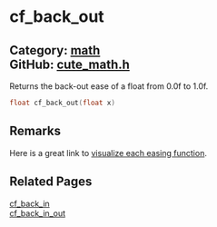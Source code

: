 [//]: # (This file is automatically generated by Cute Framework's docs parser.)
[//]: # (Do not edit this file by hand!)
[//]: # (See: https://github.com/RandyGaul/cute_framework/blob/master/samples/docs_parser.cpp)
[](../header.md ':include')

# cf_back_out

Category: [math](/api_reference?id=math)  
GitHub: [cute_math.h](https://github.com/RandyGaul/cute_framework/blob/master/include/cute_math.h)  
---

Returns the back-out ease of a float from 0.0f to 1.0f.

```cpp
float cf_back_out(float x)
```

## Remarks

Here is a great link to [visualize each easing function](https://easings.net/).

## Related Pages

[cf_back_in](/math/cf_back_in.md)  
[cf_back_in_out](/math/cf_back_in_out.md)  
